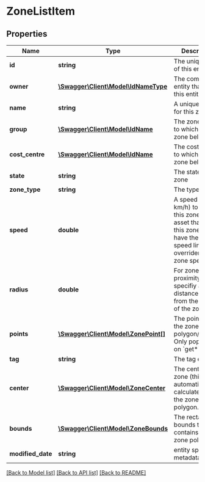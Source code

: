 # ZoneListItem

## Properties
Name | Type | Description | Notes
------------ | ------------- | ------------- | -------------
**id** | **string** | The unique UUID of this entity | 
**owner** | [**\Swagger\Client\Model\IdNameType**](IdNameType.md) | The company entity that owns this entity | 
**name** | **string** | A unique name for this zone | [optional] 
**group** | [**\Swagger\Client\Model\IdName**](IdName.md) | The zone group to which this zone belongs | [optional] 
**cost_centre** | [**\Swagger\Client\Model\IdName**](IdName.md) | The cost centre to which this zone belongs | [optional] 
**state** | **string** | The state of this zone | [optional] 
**zone_type** | **string** | The type of zone | [optional] 
**speed** | **double** | A speed limit (in km/h) to apply to this zone. Any asset that enters this zone will have the road speed limit overriden by the zone speed limit. | [optional] 
**radius** | **double** | For zone proximity alerts, specifiy a distance in km from the center of the zone. | [optional] 
**points** | [**\Swagger\Client\Model\ZonePoint[]**](ZonePoint.md) | The points for the zone polygon/polyline. Only populated on &#x60;get*&#x60; routes. | [optional] 
**tag** | **string** | The tag entity | [optional] 
**center** | [**\Swagger\Client\Model\ZoneCenter**](ZoneCenter.md) | The center of the zone (this is automatically calculated from the zone polygon. | [optional] 
**bounds** | [**\Swagger\Client\Model\ZoneBounds**](ZoneBounds.md) | The rectangular bounds that contains the zone polygon. | [optional] 
**modified_date** | **string** | entity specific metadata | 

[[Back to Model list]](../README.md#documentation-for-models) [[Back to API list]](../README.md#documentation-for-api-endpoints) [[Back to README]](../README.md)


